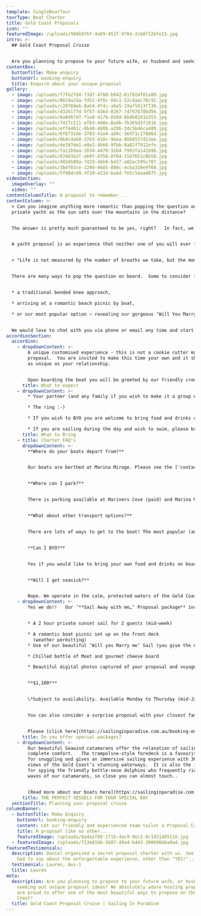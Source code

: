 ```yaml
---
template: SingleBoatTour
tourType: Boat Charter
title: Gold Coast Proposals
icon: ""
featuredImage: /uploads/986b976f-de69-4527-9784-2cb8f12bfe15.jpg
intro: >-
  ## Gold Coast Proposal Cruise


  Are you planning to propose to your future wife, or husband and seeking out unique proposal ideas?   Firstly, congratulations, this is such an exciting time!!    Secondly, we are thrilled that you are here as we absolutely adore hosting proposals and are proud to offer one of the most beautiful ways to propose on the Gold Coast!
contentBox:
  buttonTitle: Make enquiry
  buttonUrl: booking-enquiry
  title: Enquire about your unique proposal
gallery:
  - image: /uploads/f7fb27d4-73d7-4788-b042-61f024f01e09.jpg
  - image: /uploads/0624a2da-fd52-4f8c-84c1-52c4aac70c92.jpg
  - image: /uploads/c20f69e6-8ab4-4f4c-a6e5-19af5913f736.jpg
  - image: /uploads/4326177d-5f57-4364-8267-74797b78bd56.jpg
  - image: /uploads/8a0d6fd7-f1e8-417b-810d-bbdb8243a353.jpg
  - image: /uploads/7427c511-efb3-440e-8a4b-fb365d2f161b.jpg
  - image: /uploads/ef74481c-8b40-468b-a29b-3dc5b46ca480.jpg
  - image: /uploads/6f6731de-3783-41e4-ab0c-36471c17886d.jpg
  - image: /uploads/0b4cda60-3763-410c-9bea-8bb8537413ee.jpg
  - image: /uploads/de397de1-e8e2-4b66-9fbb-8a82f7912efe.jpg
  - image: /uploads/fa11b9aa-1834-4478-9184-7993fa141b96.jpg
  - image: /uploads/624b3a2f-eb0f-4356-8f64-1547651c8b58.jpg
  - image: /uploads/4034509a-7433-4bb9-b437-a02ac595c787.jpg
  - image: /uploads/3b0f83ce-2298-4685-880c-4cba310e9f60.jpg
  - image: /uploads/5f08dc69-3f29-423d-ba4d-fb5c54aa4075.jpg
videoSection:
  imageOverlay: ""
  video: ""
contentColumnTitle: A proposal to remember...
contentColumn: >-
  > Can you imagine anything more romantic than popping the question on your own
  private yacht as the sun sets over the mountains in the distance?   


  The answer is pretty much guaranteed to be yes, right?   In fact, we have a 100% success rate to date, so be sure to have that engagement ring at the ready...


  A yacht proposal is an experience that neither one of you will ever forget. Our beautiful waterways are the perfect backdrop for romance.  We invite you to sail away on your own private yacht, relaxing on the trampoline style foredeck, sipping champagne and nibbling on gourmet cheese platters to the sounds of your favourite tunes and the waves lapping beneath.   You may even be joined by the friendly bottle-nose dolphins who frequently ride the bow waves of our catamarans.  


  > "Life is not measured by the number of breaths we take, but the moments that take our breath away"


  There are many ways to pop the question on board.  Some to consider include;


  * a traditional bended knee approach,

  * arriving at a romantic beach picnic by boat,

  * or our most popular option – revealing our gorgeous ‘Will You Marry Me’ Sail at sunset (the sail can be hoisted discretely by our onboard crew at just the right time.  


  We would love to chat with you via phone or email any time and start planning your perfect proposal which can be fully customised to your wishes.
accordionSection:
  accordion:
    - dropdownContent: >-
        A unique customised experience - this is not a cookie cutter marriage
        proposal.  You are invited to make this time your own and it should be
        as unique as your relationship.   


        Upon boarding the boat you will be greeted by our friendly crew who will adapt to your preference of their involvement on board.    We invite you to take a walk around the boat and find a place to chill out with a drink and enjoy the beautiful views and the sounds of the water.   When it comes time to pop the question should you have planned with our team in advance to use our beautiful 'will you marry me' sail simply give our skipper the nod and we will unfurl it at the perfect moment... often to the sounds of a favourite song you may have let us know about.
      title: What to expect
    - dropdownContent: >-
        * Your partner (and any family if you wish to make it a group event)

        * The ring :-)

        * If you wish to BYO you are welcome to bring food and drinks on board. We also provide fully catered packages

        * If you are sailing during the day and wish to swim, please bring towels
      title: What to Bring
    - title: Charter FAQ's
      dropdownContent: >-
        **Where do your boats depart from?**


        Our boats are berthed at Marina Mirage. Please see the ['contact us'](https://sailinginparadise.com.au/contact-us/) page on our website[](https://www.sailinginparadise.com.au/contact-us/) for further details and a map. Marina Mirage is about 10 mins from Surfers and 15 mins from Broadbeach.


        **Where can I park?**


        There is parking available at Mariners Cove (paid) and Marina Mirage plus limited street parking on Seaworld Drive.  Please check signage at time of parking and consider ride share for a stress free arrival at your charter (especially during busy times of year).  


        **What about other transport options?**


        There are lots of ways to get to the boat! The most popular (and cost effective/convenient) is often via Maxi Taxis.


        **Can I BYO?**


        Yes if you would like to bring your own food and drinks on board that is completely fine.


        **Will I get seasick?**


        Nope. We operate in the calm, protected waters of the Gold Coast Broadwater. We do not go offshore (into the open ocean) so we do not experience large waves. Our catamarans are very stable, and do not have the same side to side rocking motion as experienced by single hull vessels so you won't get seasick or spill your drink either :-).
    - dropdownContent: >-
        Yes we do!!   Our ‘**Sail Away with me…’ Proposal package** includes;


        * A 2 hour private sunset sail for 2 guests (mid-week)

        * A romantic boat picnic set up on the front deck
          (weather permitting)
        * Use of our beautiful ‘Will you Marry me’ Sail (you give the nod)

        * Chilled bottle of Moet and gourmet cheese board

        * Beautiful digital photos captured of your proposal and voyage 


        **$1,100***


        \*Subject to availability. Available Monday to Thursday (mid-January to mid-November, excl public holidays).  Weekends may be available on request, please enquire. 


        You can also consider a surprise proposal with your closest family and friends on board.  Please contact us for a quote for a customised private charter for larger groups.


        Please [click here](https://sailinginparadise.com.au/booking-enquiry) to request a proposal charter info pack via email.
      title: Do you offer special packages?
    - dropdownContent: >-
        Our beautiful Seawind catamarans offer the relaxation of sailing in
        complete comfort.   The trampoline-style foredeck is a favourite spot
        for snuggling and gives an immersive sailing experience with 360 degree
        views of the Gold Coast’s stunning waterways.  It is also the ideal spot
        for spying the friendly bottle-nose dolphins who frequently ride the bow
        waves of our catamarans, so close you can almost touch.. 


        [Read more about our boats here](https://sailinginparadise.com.au/our-boats/)
      title: THE PERFECT VESSELS FOR YOUR SPECIAL DAY
  sectionTitle: Planning your proposal cruise
columnBanner:
  - buttonTitle: Make Enquiry
    buttonUrl: booking-enquiry
    content: Let our friendly and experienced team tailor a Proposal Cruise to impress.
    title: A proposal like no other...
    featuredImage: /uploads/8a4a1f89-1f16-4ac9-9ec2-8c1d21465116.jpg
  - featuredImage: /uploads/713e61bb-5607-49a4-b443-308690d6a0a4.jpg
featuredTestimonials:
  description: Daniel organized a secret proposal charter with us. See what Lauren
    had to say about the unforgettable experience, other than "YES!"...
  testimonial: Lauren, Aus-1
  title: Lauren
meta:
  description: Are you planning to propose to your future wife, or husband and
    seeking out unique proposal ideas? We absolutely adore hosting proposals and
    are proud to offer one of the most beautiful ways to propose on the Gold
    Coast!
  title: Gold Coast Proposal Cruise | Sailing In Paradise
---
```

